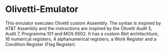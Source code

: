 # Olivetti-Emulator

This emulator executes Olivetti custom Assembly. The syntax is inspired by AT&T Assembly 
and the instructions are inspired by the Olivetti Audit 5, Audit 7, Programma 101 and MOS 6502.
It has a custom 8bit architechture, 16 numerical registers, 4 alphanumerical registers, a Work Register and a Condition 
Register (Flag Register).